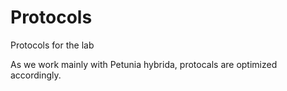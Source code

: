 # Protocols
Protocols for the lab

As we work mainly with Petunia hybrida, protocals are optimized accordingly.
